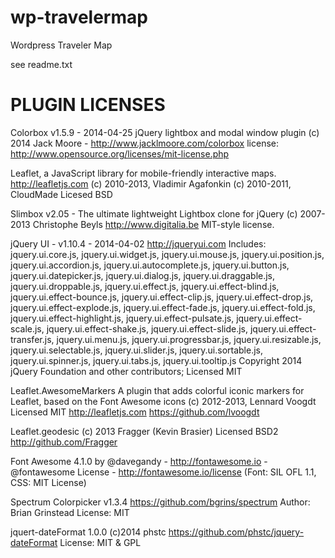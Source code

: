 wp-travelermap
==============

Wordpress Traveler Map

see readme.txt


PLUGIN LICENSES
===============

Colorbox v1.5.9 - 2014-04-25
jQuery lightbox and modal window plugin
(c) 2014 Jack Moore - http://www.jacklmoore.com/colorbox
license: http://www.opensource.org/licenses/mit-license.php

Leaflet, a JavaScript library for mobile-friendly interactive maps. http://leafletjs.com
(c) 2010-2013, Vladimir Agafonkin
(c) 2010-2011, CloudMade
Licesed BSD

Slimbox v2.05 - The ultimate lightweight Lightbox clone for jQuery
(c) 2007-2013 Christophe Beyls <http://www.digitalia.be>
MIT-style license.

jQuery UI - v1.10.4 - 2014-04-02
http://jqueryui.com
Includes: jquery.ui.core.js, jquery.ui.widget.js, jquery.ui.mouse.js, jquery.ui.position.js, jquery.ui.accordion.js, jquery.ui.autocomplete.js, jquery.ui.button.js, jquery.ui.datepicker.js, jquery.ui.dialog.js, jquery.ui.draggable.js, jquery.ui.droppable.js, jquery.ui.effect.js, jquery.ui.effect-blind.js, jquery.ui.effect-bounce.js, jquery.ui.effect-clip.js, jquery.ui.effect-drop.js, jquery.ui.effect-explode.js, jquery.ui.effect-fade.js, jquery.ui.effect-fold.js, jquery.ui.effect-highlight.js, jquery.ui.effect-pulsate.js, jquery.ui.effect-scale.js, jquery.ui.effect-shake.js, jquery.ui.effect-slide.js, jquery.ui.effect-transfer.js, jquery.ui.menu.js, jquery.ui.progressbar.js, jquery.ui.resizable.js, jquery.ui.selectable.js, jquery.ui.slider.js, jquery.ui.sortable.js, jquery.ui.spinner.js, jquery.ui.tabs.js, jquery.ui.tooltip.js
Copyright 2014 jQuery Foundation and other contributors; Licensed MIT

Leaflet.AwesomeMarkers
A plugin that adds colorful iconic markers for Leaflet, based on the Font Awesome icons
(c) 2012-2013, Lennard Voogdt Licensed MIT
http://leafletjs.com
https://github.com/lvoogdt

Leaflet.geodesic
(c) 2013 Fragger (Kevin Brasier) Licensed BSD2
http://github.com/Fragger

Font Awesome 4.1.0 by @davegandy - http://fontawesome.io - @fontawesome
License - http://fontawesome.io/license (Font: SIL OFL 1.1, CSS: MIT License)

Spectrum Colorpicker v1.3.4
https://github.com/bgrins/spectrum
Author: Brian Grinstead
License: MIT

jquert-dateFormat 1.0.0
(c)2014 phstc
https://github.com/phstc/jquery-dateFormat
License: MIT & GPL